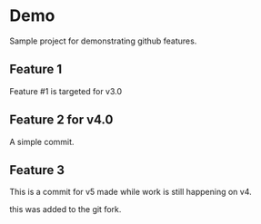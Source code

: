 # Demo

Sample project for demonstrating github features.

## Feature 1

Feature #1 is targeted for v3.0

## Feature 2 for v4.0

A simple commit.

## Feature 3

This is a commit for v5 made while work is still happening on v4.

this was added to the git fork.
